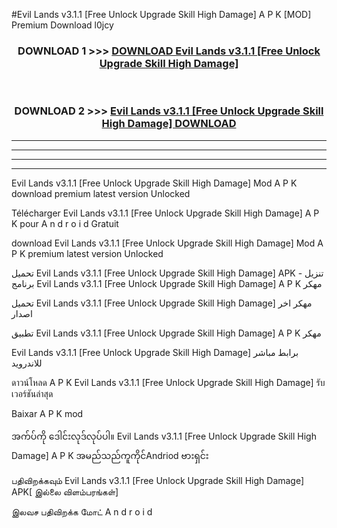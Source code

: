 #Evil Lands  v3.1.1 [Free Unlock Upgrade Skill High Damage] A P K [MOD] Premium Download l0jcy



<div align="center">

<h3>DOWNLOAD 1 >>> <a href="https://teeasianyam.web.app?sq=Evil Lands  v3.1.1 [Free Unlock Upgrade Skill High Damage]">DOWNLOAD Evil Lands  v3.1.1 [Free Unlock Upgrade Skill High Damage] </a></h3><br>

<h3>DOWNLOAD 2 >>> <a href="https://teeasianyam.web.app?sq=Evil Lands  v3.1.1 [Free Unlock Upgrade Skill High Damage] ">Evil Lands  v3.1.1 [Free Unlock Upgrade Skill High Damage]  DOWNLOAD </a></h3>

</div>


----------------------------------------------------------

----------------------------------------------------------

----------------------------------------------------------

----------------------------------------------------------


Evil Lands  v3.1.1 [Free Unlock Upgrade Skill High Damage]  Mod A P K download premium latest version Unlocked

Télécharger Evil Lands  v3.1.1 [Free Unlock Upgrade Skill High Damage]  A P K pour A n d r o i d Gratuit

download Evil Lands  v3.1.1 [Free Unlock Upgrade Skill High Damage]  Mod A P K premium latest version Unlocked

تحميل Evil Lands  v3.1.1 [Free Unlock Upgrade Skill High Damage]  APK - تنزيل برنامج Evil Lands  v3.1.1 [Free Unlock Upgrade Skill High Damage]  A P K مهكر

تحميل Evil Lands  v3.1.1 [Free Unlock Upgrade Skill High Damage]  مهكر اخر اصدار

تطبيق Evil Lands  v3.1.1 [Free Unlock Upgrade Skill High Damage]  A P K مهكر

Evil Lands  v3.1.1 [Free Unlock Upgrade Skill High Damage]  برابط مباشر للاندرويد

ดาวน์โหลด A P K Evil Lands  v3.1.1 [Free Unlock Upgrade Skill High Damage]  รับเวอร์ชันล่าสุด

Baixar A P K mod

အက်ပ်ကို ဒေါင်းလုဒ်လုပ်ပါ။ Evil Lands  v3.1.1 [Free Unlock Upgrade Skill High Damage]  A P K အမည်သည်ကူကိုင်Andriod ဗားရှင်း

பதிவிறக்கவும் Evil Lands  v3.1.1 [Free Unlock Upgrade Skill High Damage]  APK[ இல்லை விளம்பரங்கள்] 
 
இலவச பதிவிறக்க மோட் A n d r o i d



